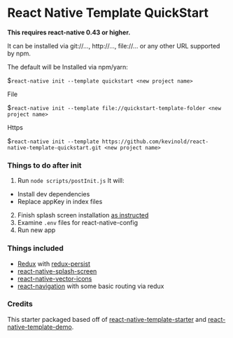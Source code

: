 # React Native Template QuickStart

**This requires react-native **0.43** or higher.**

It can be installed via git://..., http://..., file://... or any other URL supported by npm.

The default will be Installed via npm/yarn:

$`react-native init --template quickstart <new project name>`

File

$`react-native init --template file://quickstart-template-folder <new project name>`

Https

$`react-native init --template https://github.com/kevinold/react-native-template-quickstart.git <new project name>`

### Things to do after init

1. Run `node scripts/postInit.js` It will:
  - Install dev dependencies
  - Replace appKey in index files
2. Finish splash screen installation [as instructed](https://github.com/crazycodeboy/react-native-splash-screen#third-stepplugin-configuration)
3. Examine `.env` files for react-native-config
4. Run new app

### Things included
- [Redux](http://redux.js.org/) with [redux-persist](https://github.com/rt2zz/redux-persist#redux-persist)
- [react-native-splash-screen](https://github.com/crazycodeboy/react-native-splash-screen#react-native-splash-screen)
- [react-native-vector-icons](https://github.com/oblador/react-native-vector-icons)
- [react-navigation](https://reactnavigation.org/docs/intro/) with some basic routing via redux


### Credits

This starter packaged based off of [react-native-template-starter](https://github.com/doomsower/react-native-template-starter) and [react-native-template-demo](https://github.com/mkonicek/react-native-template-demo).
